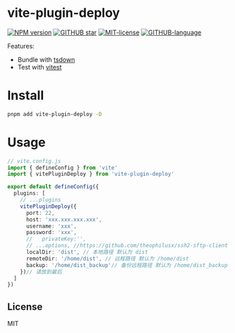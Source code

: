 # vite-plugin-deploy

[![NPM version](https://img.shields.io/npm/v/@oiij/ts-starter)](https://www.npmjs.com/package/@oiij/ts-starter)
[![GITHUB star](https://img.shields.io/github/stars/oiij/ts-starter?style=flat)](https://github.com/oiij/ts-starter)
[![MIT-license](https://img.shields.io/npm/l/@oiij/ts-starter)](https://github.com/Eiog/@oiij/ts-starter/blob/main/LICENSE)
[![GITHUB-language](https://img.shields.io/github/languages/top/oiij/ts-starter)](https://github.com/oiij/ts-starter)

Features:

- Bundle with [tsdown](https://github.com/rolldown/tsdown)
- Test with [vitest](https://vitest.dev)

# Install

```bash
pnpm add vite-plugin-deploy -D
```

# Usage

```ts
// vite.config.js
import { defineConfig } from 'vite'
import { vitePluginDeploy } from 'vite-plugin-deploy'

export default defineConfig({
  plugins: [
    // ...plugins
    vitePluginDeploy({
      port: 22,
      host: 'xxx.xxx.xxx.xxx',
      username: 'xxx',
      password: 'xxx',
      //   privateKey:'',
      // ...options, //https://github.com/theophilusx/ssh2-sftp-client
      localDir: 'dist', // 本地路径 默认为 dist
      remoteDir: '/home/dist', // 远程路径 默认为 /home/dist
      backup: '/home/dist_backup'// 备份远程路径 默认为 /home/dist_backup boolean|string
    })// 请放到最后
  ]
})

```

## License

MIT
